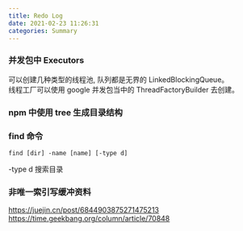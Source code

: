 ```yaml
---
title: Redo Log
date: 2021-02-23 11:26:31
categories: Summary
---
```


### 并发包中 Executors
可以创建几种类型的线程池, 队列都是无界的 LinkedBlockingQueue。   
线程工厂可以使用 google 并发包当中的 ThreadFactoryBuilder 去创建。

### npm 中使用 tree 生成目录结构

### find 命令
```shell
find [dir] -name [name] [-type d]
```
-type d 搜索目录

### 非唯一索引写缓冲资料
https://juejin.cn/post/6844903875271475213  
https://time.geekbang.org/column/article/70848
